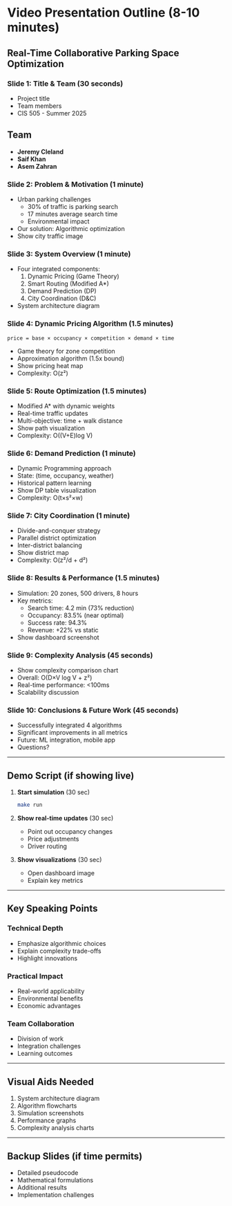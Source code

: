 # Video Presentation Outline (8-10 minutes)

## Real-Time Collaborative Parking Space Optimization

### Slide 1: Title & Team (30 seconds)

- Project title
- Team members
- CIS 505 - Summer 2025

## Team

- **Jeremy Cleland**
- **Saif Khan**
- **Asem Zahran**

### Slide 2: Problem & Motivation (1 minute)

- Urban parking challenges
  - 30% of traffic is parking search
  - 17 minutes average search time
  - Environmental impact
- Our solution: Algorithmic optimization
- Show city traffic image

### Slide 3: System Overview (1 minute)

- Four integrated components:
  1. Dynamic Pricing (Game Theory)
  2. Smart Routing (Modified A*)
  3. Demand Prediction (DP)
  4. City Coordination (D&C)
- System architecture diagram

### Slide 4: Dynamic Pricing Algorithm (1.5 minutes)

```text
price = base × occupancy × competition × demand × time
```

- Game theory for zone competition
- Approximation algorithm (1.5x bound)
- Show pricing heat map
- Complexity: O(z²)

### Slide 5: Route Optimization (1.5 minutes)

- Modified A* with dynamic weights
- Real-time traffic updates
- Multi-objective: time + walk distance
- Show path visualization
- Complexity: O((V+E)log V)

### Slide 6: Demand Prediction (1 minute)

- Dynamic Programming approach
- State: (time, occupancy, weather)
- Historical pattern learning
- Show DP table visualization
- Complexity: O(t×s²×w)

### Slide 7: City Coordination (1 minute)

- Divide-and-conquer strategy
- Parallel district optimization
- Inter-district balancing
- Show district map
- Complexity: O(z²/d + d²)

### Slide 8: Results & Performance (1.5 minutes)

- Simulation: 20 zones, 500 drivers, 8 hours
- Key metrics:
  - Search time: 4.2 min (73% reduction)
  - Occupancy: 83.5% (near optimal)
  - Success rate: 94.3%
  - Revenue: +22% vs static
- Show dashboard screenshot

### Slide 9: Complexity Analysis (45 seconds)

- Show complexity comparison chart
- Overall: O(D×V log V + z²)
- Real-time performance: <100ms
- Scalability discussion

### Slide 10: Conclusions & Future Work (45 seconds)

- Successfully integrated 4 algorithms
- Significant improvements in all metrics
- Future: ML integration, mobile app
- Questions?

---

## Demo Script (if showing live)

1. **Start simulation** (30 sec)

   ```bash
   make run
   ```

2. **Show real-time updates** (30 sec)
   - Point out occupancy changes
   - Price adjustments
   - Driver routing

3. **Show visualizations** (30 sec)
   - Open dashboard image
   - Explain key metrics

---

## Key Speaking Points

### Technical Depth

- Emphasize algorithmic choices
- Explain complexity trade-offs
- Highlight innovations

### Practical Impact

- Real-world applicability
- Environmental benefits
- Economic advantages

### Team Collaboration

- Division of work
- Integration challenges
- Learning outcomes

---

## Visual Aids Needed

1. System architecture diagram
2. Algorithm flowcharts
3. Simulation screenshots
4. Performance graphs
5. Complexity analysis charts

---

## Backup Slides (if time permits)

- Detailed pseudocode
- Mathematical formulations
- Additional results
- Implementation challenges
